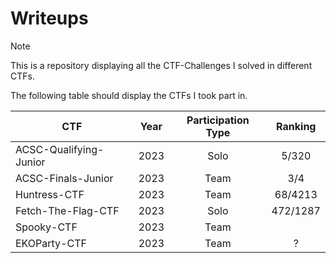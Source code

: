 # Writeups
> [!NOTE]
> This is a repository displaying all the CTF-Challenges I solved in different CTFs. 
>
> The following table should display the CTFs I took part in.
> 
> | CTF | Year | Participation Type | Ranking | 
> | ------------- | ------------- | :-------------:  | :-----: |
> | ACSC-Qualifying-Junior | 2023 | Solo | 5/320 |
> | ACSC-Finals-Junior | 2023 | Team | 3/4 |
> | Huntress-CTF | 2023 | Team | 68/4213 |
> | Fetch-The-Flag-CTF | 2023 | Solo | 472/1287 |
> | Spooky-CTF | 2023 | Team |  |
> | EKOParty-CTF | 2023 | Team | ? |
